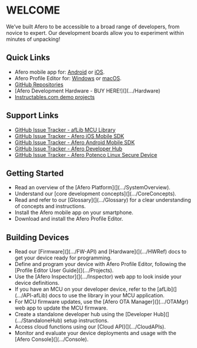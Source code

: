 # WELCOME

We’ve built Afero to be accessible to a broad range of developers, from novice to expert. Our development boards allow you to experiment within minutes of unpacking!

## Quick Links

- Afero mobile app for: [Android](https://play.google.com/store/apps/details?id=io.afero.tokui.prod.release) or [iOS](https://apps.apple.com/us/app/afero-iot-platform/id1065087421?ls=1).
- Afero Profile Editor for: [Windows](https://cdn.afero.io/latest-ape/win) or [macOS](https://cdn.afero.io/latest-ape/mac).
- [GitHub Repositories](https://github.com/aferodeveloper)
- [Afero Development Hardware - BUY HERE!](](.../Hardware)
- [Instructables.com demo projects](http://www.instructables.com/howto/afero)

## Support Links

- [GitHub Issue Tracker - afLib MCU Library](https://github.com/aferodeveloper/afLib/issues)
- [GitHub Issue Tracker - Afero iOS Mobile SDK](https://github.com/aferodeveloper/AferoSwiftSDK/issues)
- [GitHub Issue Tracker - Afero Android Mobile SDK](https://github.com/aferodeveloper/AferoJavaSDK/issues)
- [GitHub Issue Tracker - Afero Developer Hub](https://github.com/aferodeveloper/developerhub/issues)
- [GitHub Issue Tracker - Afero Potenco Linux Secure Device](https://github.com/AferoCE/potenco/issues)

## Getting Started

- Read an overview of the [Afero Platform](](.../SystemOverview).
- Understand our [core development concepts](](.../CoreConcepts).
- Read and refer to our [Glossary](](.../Glossary) for a clear understanding of concepts and instructions.
- Install the Afero mobile app on your smartphone.
- Download and install the Afero Profile Editor.

## Building Devices

- Read our [Firmware](](.../FW-API) and [Hardware](](.../HWRef) docs to get your device ready for programming.
- Define and program your device with Afero Profile Editor, following the [Profile Editor User Guide](](.../Projects).
- Use the [Afero Inspector](](.../Inspector) web app to look inside your device definitions.
- If you have an MCU on your developer device, refer to the [afLib](](.../API-afLib) docs to use the library in your MCU application.
- For MCU firmware updates, use the [Afero OTA Manager](](.../OTAMgr) web app to update the MCU firmware.
- Create a standalone developer hub using the [Developer Hub](](.../StandaloneHub) setup instructions.
- Access cloud functions using our [Cloud API](](.../CloudAPIs).
- Monitor and evaluate your device deployments and usage with the [Afero Console](](.../Console).